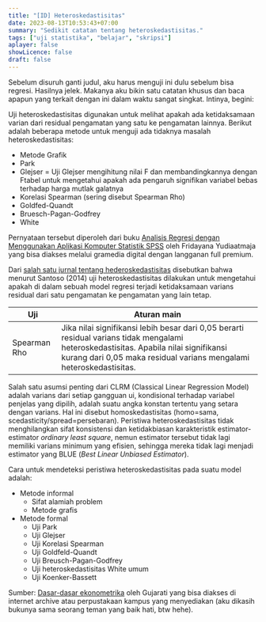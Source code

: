 ```yaml
---
title: "[ID] Heteroskedastisitas"
date: 2023-08-13T10:53:43+07:00
summary: "Sedikit catatan tentang heteroskedastisitas." 
tags: ["uji statistika", "belajar", "skripsi"]
aplayer: false
showLicence: false
draft: false
---
```


Sebelum disuruh ganti judul, aku harus menguji ini dulu sebelum bisa regresi. Hasilnya jelek. Makanya aku bikin satu catatan khusus dan baca apapun yang terkait dengan ini dalam waktu sangat singkat. Intinya, begini:

Uji heteroskedastisitas digunakan untuk melihat apakah ada ketidaksamaan varian dari residual pengamatan yang satu ke pengamatan lainnya. Berikut adalah beberapa metode untuk menguji ada tidaknya masalah heteroskedastisitas:
- Metode Grafik
- Park
- Glejser = Uji Glejser mengihitung nilai F dan membandingkannya dengan Ftabel untuk mengetahui apakah ada pengaruh signifikan variabel bebas terhadap harga mutlak galatnya
- Korelasi Spearman (sering disebut Spearman Rho)
- Goldfed-Quandt 
- Bruesch-Pagan-Godfrey 
- White

Pernyataan tersebut diperoleh dari buku [Analisis Regresi dengan Menggunakan Aplikasi Komputer Statistik SPSS](https://onesearch.id/Record/IOS3659.31857) oleh Fridayana Yudiaatmaja yang bisa diakses melalui gramedia digital dengan langganan full premium.

Dari [salah satu jurnal tentang hederoskedastisitas](https://jurnal.unitri.ac.id/index.php/Optima/article/view/1250) disebutkan bahwa menurut Santoso (2014) uji heteroskedastisitas dilakukan untuk mengetahui apakah di dalam sebuah model regresi terjadi ketidaksamaan varians residual dari satu pengamatan ke pengamatan yang lain tetap.

| Uji          | Aturan main                                                                                                                                                                                                  |
| ------------ | ------------------------------------------------------------------------------------------------------------------------------------------------------------------------------------------------------------ |
| Spearman Rho | Jika nilai signifikansi lebih besar dari 0,05 berarti residual varians tidak mengalami heteroskedastisitas. Apabila nilai signifikansi kurang dari 0,05 maka residual varians mengalami heteroskedastisitas. |

Salah satu asumsi penting dari CLRM (Classical Linear Regression Model) adalah varians dari setiap gangguan ui, kondisional terhadap variabel penjelas yang dipilih, adalah suatu angka konstan tertentu yang setara dengan varians. Hal ini disebut homoskedastisitas (homo=sama, scedasticity/spread=persebaran). Peristiwa heteroskedastisitas tidak menghilangkan sifat konsistensi dan ketidakbiasan karakteristik estimator-estimator *ordinary least square*, nemun estimator tersebut tidak lagi memiliki varians minimum yang efisien, sehingga mereka tidak lagi menjadi estimator yang BLUE (*Best Linear Unbiased Estimator*).

Cara untuk mendeteksi peristiwa heteroskedastisitas pada suatu model adalah:
- Metode informal
	- Sifat alamiah problem
	- Metode grafis
- Metode formal
	- Uji Park
	- Uji Glejser
	- Uji Korelasi Spearman
	- Uji Goldfeld-Quandt
	- Uji Breusch-Pagan-Godfrey
	- Uji heteroskedastisitas White umum
	- Uji Koenker-Bassett

Sumber: [Dasar-dasar ekonometrika](https://archive.org/details/basiceconometric0000guja_g4u9) oleh Gujarati yang bisa diakses di internet archive atau perpustakaan kampus yang menyediakan (aku dikasih bukunya sama seorang teman yang baik hati, btw hehe).